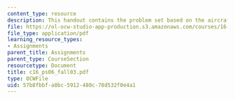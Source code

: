 ```yaml
---
content_type: resource
description: This handout contains the problem set based on the aircraft problem.
file: https://ol-ocw-studio-app-production.s3.amazonaws.com/courses/16-01-unified-engineering-i-ii-iii-iv-fall-2005-spring-2006/57b8fbbfa8bc5912480c78d532f0e4a1_c16_ps06_fall03.pdf
file_type: application/pdf
learning_resource_types:
- Assignments
parent_title: Assignments
parent_type: CourseSection
resourcetype: Document
title: c16_ps06_fall03.pdf
type: OCWFile
uid: 57b8fbbf-a8bc-5912-480c-78d532f0e4a1
---
```

